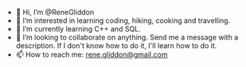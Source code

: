 - 👋 Hi, I’m @ReneGliddon
- 👀 I’m interested in learning coding, hiking, cooking and travelling.
- 🌱 I’m currently learning C++ and SQL.
- 💞️ I’m looking to collaborate on anything. Send me a message with a description. If I don't know how to do it, I'll learn how to do it.
- 📫 How to reach me: rene.gliddon@gmail.com

<!---
ReneGliddon/ReneGliddon is a ✨ special ✨ repository because its `README.md` (this file) appears on your GitHub profile.
You can click the Preview link to take a look at your changes.
--->
